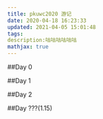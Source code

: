 ```yaml
---
title: pkuwc2020 游记
date: 2020-04-18 16:23:33
updated: 2021-04-05 15:01:48
tags:
description:咕咕咕咕咕咕
mathjax: true
---
```


##Day 0

##Day 1

##Day 2

##Day ???(1.15)